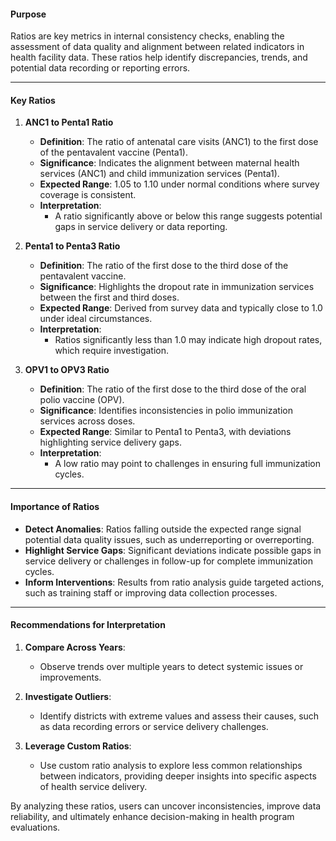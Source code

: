 #### Purpose
Ratios are key metrics in internal consistency checks, enabling the assessment of data quality and alignment between related indicators in health facility data. These ratios help identify discrepancies, trends, and potential data recording or reporting errors.

---

#### Key Ratios

1. **ANC1 to Penta1 Ratio**
   - **Definition**: The ratio of antenatal care visits (ANC1) to the first dose of the pentavalent vaccine (Penta1).
   - **Significance**: Indicates the alignment between maternal health services (ANC1) and child immunization services (Penta1).
   - **Expected Range**: 1.05 to 1.10 under normal conditions where survey coverage is consistent.
   - **Interpretation**:
     - A ratio significantly above or below this range suggests potential gaps in service delivery or data reporting.

2. **Penta1 to Penta3 Ratio**
   - **Definition**: The ratio of the first dose to the third dose of the pentavalent vaccine.
   - **Significance**: Highlights the dropout rate in immunization services between the first and third doses.
   - **Expected Range**: Derived from survey data and typically close to 1.0 under ideal circumstances.
   - **Interpretation**:
     - Ratios significantly less than 1.0 may indicate high dropout rates, which require investigation.

3. **OPV1 to OPV3 Ratio**
   - **Definition**: The ratio of the first dose to the third dose of the oral polio vaccine (OPV).
   - **Significance**: Identifies inconsistencies in polio immunization services across doses.
   - **Expected Range**: Similar to Penta1 to Penta3, with deviations highlighting service delivery gaps.
   - **Interpretation**:
     - A low ratio may point to challenges in ensuring full immunization cycles.
---

#### Importance of Ratios
- **Detect Anomalies**: Ratios falling outside the expected range signal potential data quality issues, such as underreporting or overreporting.
- **Highlight Service Gaps**: Significant deviations indicate possible gaps in service delivery or challenges in follow-up for complete immunization cycles.
- **Inform Interventions**: Results from ratio analysis guide targeted actions, such as training staff or improving data collection processes.

---

#### Recommendations for Interpretation
1. **Compare Across Years**:
   - Observe trends over multiple years to detect systemic issues or improvements.
   
2. **Investigate Outliers**:
   - Identify districts with extreme values and assess their causes, such as data recording errors or service delivery challenges.

3. **Leverage Custom Ratios**:
   - Use custom ratio analysis to explore less common relationships between indicators, providing deeper insights into specific aspects of health service delivery.

By analyzing these ratios, users can uncover inconsistencies, improve data reliability, and ultimately enhance decision-making in health program evaluations.
